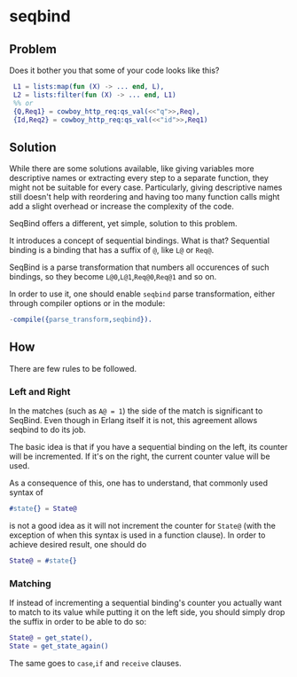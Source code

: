 seqbind
=======

Problem
-------

Does it bother you that some of your code looks like this?

```erlang
 L1 = lists:map(fun (X) -> ... end, L),
 L2 = lists:filter(fun (X) -> ... end, L1)
 %% or
 {Q,Req1} = cowboy_http_req:qs_val(<<"q">>,Req),
 {Id,Req2} = cowboy_http_req:qs_val(<<"id">>,Req1)
```

Solution
--------

While there are some solutions available, like giving variables more descriptive names or extracting every step to a separate function, they might not be suitable for every case. Particularly, giving descriptive names still doesn't help with reordering and having too many function calls might add a slight overhead or increase the complexity of the code.

SeqBind offers a different, yet simple, solution to this problem.

It introduces a concept of sequential bindings. What is that? Sequential binding is a binding that has a suffix of `@`, like `L@` or `Req@`. 

SeqBind is a parse transformation that numbers all occurences of such bindings, so they become `L@0`,`L@1`,`Req@0`,`Req@1` and so on.

In order to use it, one should enable `seqbind` parse transformation, either through compiler options or in the module:

```erlang
-compile({parse_transform,seqbind}).
```

How
---

There are few rules to be followed.

### Left and Right


In the matches (such as `A@ = 1`) the side of the match is significant to SeqBind. Even though in Erlang itself it is not, this agreement allows seqbind to do its job.

The basic idea is that if you have a sequential binding on the left, its counter will be incremented. If it's on the right, the current counter value will be used.

As a consequence of this, one has to understand, that commonly used syntax of

```erlang
#state{} = State@
```

is not a good idea as it will not increment the counter for `State@` (with the exception of when this syntax is used in a function clause). In order to achieve desired result, one should do

```erlang
State@ = #state{}
```

### Matching

If instead of incrementing a sequential binding's counter you actually want to match to its value while putting it on the left side, you should simply drop the suffix in order to be able to do so:


```erlang
State@ = get_state(),
State = get_state_again()
```

The same goes to `case`,`if` and `receive` clauses.